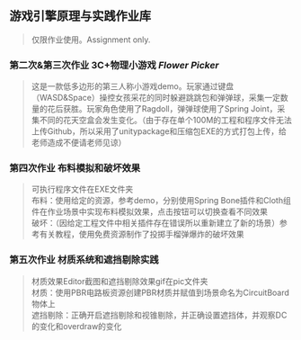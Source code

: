## 游戏引擎原理与实践作业库
>仅限作业使用。Assignment only.
### 第二次&第三次作业 3C+物理小游戏 *Flower Picker*
>这是一款低多边形的第三人称小游戏demo。玩家通过键盘（WASD&Space）操控女孩采花的同时躲避跳跳包和弹弹球，采集一定数量的花后获胜。玩家角色使用了Ragdoll，弹弹球使用了Spring Joint，采集不同的花天空盒会发生变化。（由于存在单个100M的工程和程序文件无法上传Github，所以采用了unitypackage和压缩包EXE的方式打包上传，给老师造成不便请老师见谅）
### 第四次作业 布料模拟和破坏效果
>可执行程序文件在EXE文件夹  
>布料：使用给定的资源，参考demo，分别使用Spring Bone插件和Cloth组件在作业场景中实现布料模拟效果，点击按钮可以切换查看不同效果  
>破坏：（因给定工程文件中相关插件存在错误所以重新建立了新的场景）参考有关教程，使用免费资源制作了投掷手榴弹爆炸的破坏效果
### 第五次作业 材质系统和遮挡剔除实践
>材质效果Editor截图和遮挡剔除效果gif在pic文件夹  
>材质：使用PBR电路板资源创建PBR材质并赋值到场景命名为CircuitBoard物体上  
>遮挡剔除：正确开启遮挡剔除和视锥剔除，并正确设置遮挡体，并观察DC的变化和overdraw的变化  
